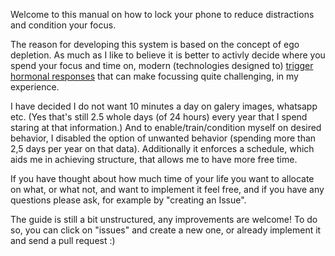 Welcome to this manual on how to lock your phone to reduce distractions and condition your focus.

The reason for developing this system is based on the concept of ego depletion. As much as I like to believe it is better to activly decide where you spend your focus and time on, modern (technologies designed to) [trigger hormonal responses][1] that can make focussing quite challenging, in my experience.

I have decided I do not want 10 minutes a day on galery images, whatsapp etc. (Yes that's still 2.5 whole days (of 24 hours) every year that I spend staring at that information.) And to enable/train/condition myself on desired behavior, I disabled the option of unwanted behavior (spending more than 2,5 days per year on that data). Additionally it enforces a schedule, which aids me in achieving structure, that allows me to have more free time.

If you have thought about how much time of your life you want to allocate on what, or what not, and want to implement it feel free, and if you have any questions please ask, for example by "creating an Issue".

The guide is still a bit unstructured, any improvements are welcome! To do so, you can click on "issues" and create a new one, or already implement it and send a pull request :)


[1]: http://sitn.hms.harvard.edu/flash/2018/dopamine-smartphones-battle-time/


